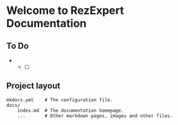 # Welcome to RezExpert Documentation

## To Do

- 
  - [ ] 

## Project layout

```
mkdocs.yml    # The configuration file.
docs/
    index.md  # The documentation homepage.
    ...       # Other markdown pages, images and other files.
```